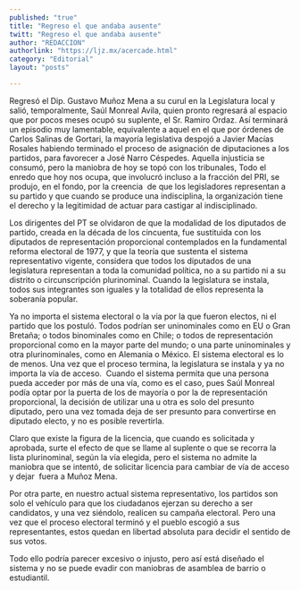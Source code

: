 ```yaml
---
published: "true"
title: "Regreso el que andaba ausente"
twitt: "Regreso el que andaba ausente"
author: "REDACCION"
authorlink: "https://ljz.mx/acercade.html"
category: "Editorial"
layout: "posts"

---
```



  Regresó el Dip. Gustavo Muñoz Mena a su curul en la Legislatura local y salió, temporalmente, Saúl Monreal Avila, quien pronto regresará al espacio que por pocos meses ocupó su suplente, el Sr. Ramiro Ordaz. Así terminará un episodio muy lamentable, equivalente a aquel en el que por órdenes de Carlos Salinas de Gortari, la mayoría legislativa despojó a Javier Macías Rosales habiendo terminado el proceso de asignación de diputaciones a los partidos, para favorecer a José Narro Céspedes. Aquella injusticia se consumó, pero la maniobra de hoy se topó con los tribunales, Todo el enredo que hoy nos ocupa, que involucró incluso a la fracción del PRI, se produjo, en el fondo, por la creencia  de que los legisladores representan a su partido y que cuando se produce una indisciplina, la organización tiene el derecho y la legitimidad de actuar para castigar al indisciplinado.



  Los dirigentes del PT se olvidaron de que la modalidad de los diputados de partido, creada en la década de los cincuenta, fue sustituida con los diputados de representación proporcional contemplados en la fundamental reforma electoral de 1977, y que la teoría que sustenta el sistema representativo vigente, considera que todos los diputados de una legislatura representan a toda la comunidad política, no a su partido ni a su distrito o circunscripción plurinominal. Cuando la legislatura se instala, todos sus integrantes son iguales y la totalidad de ellos representa la soberanía popular.



  Ya no importa el sistema electoral o la vía por la que fueron electos, ni el partido que los postuló. Todos podrían ser uninominales como en EU o Gran Bretaña; o todos binominales como en Chile; o todos de representación proporcional como en la mayor parte del mundo; o una parte uninominales y otra plurinominales, como en Alemania o México. El sistema electoral es lo de menos. Una vez que el proceso termina, la legislatura se instala y ya no importa la vía de acceso.  Cuando el sistema permita que una persona pueda acceder por más de una vía, como es el caso, pues Saúl Monreal podía optar por la puerta de los de mayoría o por la de representación proporcional, la decisión de utilizar una u otra es solo del presunto diputado, pero una vez tomada deja de ser presunto para convertirse en diputado electo, y no es posible revertirla.



  Claro que existe la figura de la licencia, que cuando es solicitada y aprobada, surte el efecto de que se llame al suplente o que se recorra la lista plurinominal, según la vía elegida, pero el sistema no admite la maniobra que se intentó, de solicitar licencia para cambiar de vía de acceso y dejar  fuera a Muñoz Mena.



  Por otra parte, en nuestro actual sistema representativo, los partidos son solo el vehículo para que los ciudadanos ejerzan su derecho a ser candidatos, y una vez siéndolo, realicen su campaña electoral. Pero una vez que el proceso electoral terminó y el pueblo escogió a sus representantes, estos quedan en libertad absoluta para decidir el sentido de sus votos.



  Todo ello podría parecer excesivo o injusto, pero así está diseñado el sistema y no se puede evadir con maniobras de asamblea de barrio o estudiantil.



   

